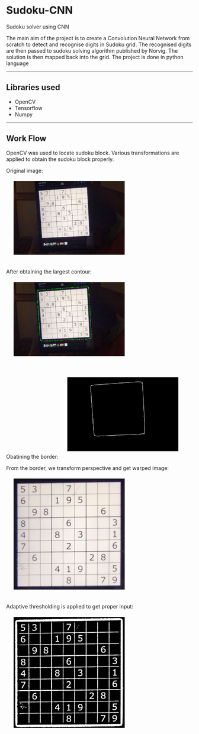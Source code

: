 # Sudoku-CNN
Sudoku solver using CNN

The main aim of the project is to create a Convolution Neural Network from scratch to detect and recognise digits in Sudoku grid. 
The recognised digits are then passed to sudoku solving algorithm published by Norvig. The solution is then mapped back into the grid.
The project is done in python language

---
## Libraries used
- OpenCV
- Tensorflow
- Numpy
---

## Work Flow

OpenCV was used to locate sudoku block. Various transformations are applied to obtain the sudoku block properly.

Original image: <br>
<img src = "process/0orig.jpg" width = 300px style = "padding:20px;"></img>

After obtaining the largest contour:
<img src = "process/1big contour.png" width = 300px style = "padding:20px;"></img>

Obatining the border:
<img src = "process/2contourbalck.png" width = 300px style = "padding:20px;"></img>

From the border, we transform perspective and get warped image:
<img src = "process/5warped.png" width = 300px style = "padding:20px;"></img>

Adaptive thresholding is applied to get proper input:
<img src = "process/6thresh.png" width = 300px style = "padding:20px;"></img>






